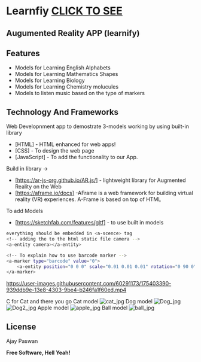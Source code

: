 # Learnfiy [CLICK TO SEE](https://codewithajaypaswan.github.io/AR-demo/)
## Augumented Reality APP (learnify)


## Features

- Models for Learning English Alphabets
- Models for Learning Mathematics Shapes
- Models for Learning Biology
- Models for Learning Chemistry molucules
- Models to listen music based on the type of markers

## Technology And Frameworks
Web Developnment app to demostrate 3-models working by using built-in library

- [HTML] - HTML enhanced for web apps!
- [CSS] - To design the web page
- [JavaScript] - To add the functionality to our App.

Build in library ->
- [https://ar-js-org.github.io/AR.js/] - lightweight library for Augmented Reality on the Web
- [https://aframe.io/docs] -AFrame is a web framework for building virtual reality (VR) experiences. A-Frame is based on top of HTML

To add Models
- [https://sketchfab.com/features/gltf] - to use built in models

```sh
everything should be embedded in <a-scence> tag
<!-- adding the to the html static file camera -->
<a-entity camera></a-entity>

<!-- To explain how to use barcode marker -->
<a-marker type="barcode" value="0">
    <a-entity position="0 0 0" scale="0.01 0.01 0.01" rotation="0 90 0" gltf-model="#apple"></a-entity>
</a-marker>
```
https://user-images.githubusercontent.com/60291173/175403390-939ddb9e-13e8-4303-9be4-b246fa1f60ed.mp4

C for Cat and there you go Cat model
![cat_jpg](https://user-images.githubusercontent.com/60291173/175403361-a93aabb1-b87c-4b22-a794-cc65862d9991.jpeg)
Dog model
![Dog_jpg](https://user-images.githubusercontent.com/60291173/175403378-0dae4eb7-3fff-4070-99ba-abc44b50b228.jpeg)
![Dog2_jpg](https://user-images.githubusercontent.com/60291173/175403384-11853fa7-d594-45c3-aa54-7373e0f26f29.jpeg)
Apple model
![apple_jpg](https://user-images.githubusercontent.com/60291173/175403395-f69be50e-5d1e-4585-bfb1-79f791e97733.jpeg)
Ball model
![ball_jpg](https://user-images.githubusercontent.com/60291173/175403402-6e3a1510-2fca-4450-a28a-3aea6680cf4b.jpeg)



## License

Ajay Paswan

**Free Software, Hell Yeah!**

